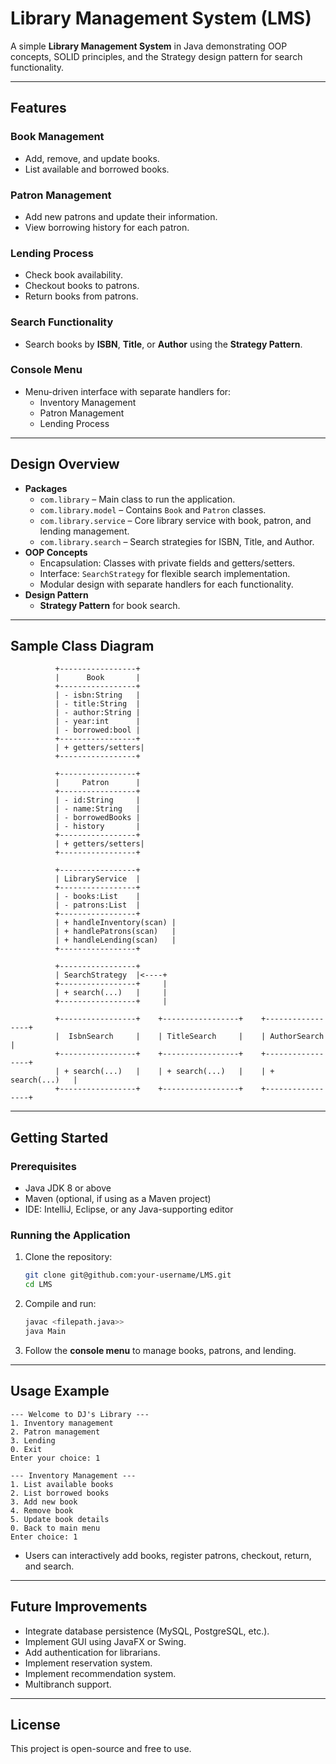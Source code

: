 # Library Management System (LMS)

A simple **Library Management System** in Java demonstrating OOP concepts, SOLID principles, and the Strategy design pattern for search functionality.

---

## Features

### Book Management
- Add, remove, and update books.
- List available and borrowed books.

### Patron Management
- Add new patrons and update their information.
- View borrowing history for each patron.

### Lending Process
- Check book availability.
- Checkout books to patrons.
- Return books from patrons.

### Search Functionality
- Search books by **ISBN**, **Title**, or **Author** using the **Strategy Pattern**.

### Console Menu
- Menu-driven interface with separate handlers for:
    - Inventory Management
    - Patron Management
    - Lending Process

---

## Design Overview

- **Packages**
    - `com.library` – Main class to run the application.
    - `com.library.model` – Contains `Book` and `Patron` classes.
    - `com.library.service` – Core library service with book, patron, and lending management.
    - `com.library.search` – Search strategies for ISBN, Title, and Author.
- **OOP Concepts**
    - Encapsulation: Classes with private fields and getters/setters.
    - Interface: `SearchStrategy` for flexible search implementation.
    - Modular design with separate handlers for each functionality.
- **Design Pattern**
    - **Strategy Pattern** for book search.

---

## Sample Class Diagram

```
          +-----------------+
          |      Book       |
          +-----------------+
          | - isbn:String   |
          | - title:String  |
          | - author:String |
          | - year:int      |
          | - borrowed:bool |
          +-----------------+
          | + getters/setters|
          +-----------------+

          +-----------------+
          |     Patron      |
          +-----------------+
          | - id:String     |
          | - name:String   |
          | - borrowedBooks |
          | - history       |
          +-----------------+
          | + getters/setters|
          +-----------------+

          +-----------------+
          | LibraryService  |
          +-----------------+
          | - books:List    |
          | - patrons:List  |
          +-----------------+
          | + handleInventory(scan) |
          | + handlePatrons(scan)   |
          | + handleLending(scan)   |
          +-----------------+

          +-----------------+
          | SearchStrategy  |<----+
          +-----------------+     |
          | + search(...)   |     |
          +-----------------+     |
                                   
          +-----------------+    +-----------------+    +-----------------+
          |  IsbnSearch     |    | TitleSearch     |    | AuthorSearch    |
          +-----------------+    +-----------------+    +-----------------+
          | + search(...)   |    | + search(...)   |    | + search(...)   |
          +-----------------+    +-----------------+    +-----------------+
```

---

## Getting Started

### Prerequisites
- Java JDK 8 or above
- Maven (optional, if using as a Maven project)
- IDE: IntelliJ, Eclipse, or any Java-supporting editor

### Running the Application
1. Clone the repository:
   ```bash
   git clone git@github.com:your-username/LMS.git
   cd LMS
   ```
2. Compile and run:
   ```bash
   javac <filepath.java>>
   java Main
   ```
3. Follow the **console menu** to manage books, patrons, and lending.

---

## Usage Example

```
--- Welcome to DJ's Library ---
1. Inventory management
2. Patron management
3. Lending
0. Exit
Enter your choice: 1

--- Inventory Management ---
1. List available books
2. List borrowed books
3. Add new book
4. Remove book
5. Update book details
0. Back to main menu
Enter choice: 1
```

- Users can interactively add books, register patrons, checkout, return, and search.

---

## Future Improvements
- Integrate database persistence (MySQL, PostgreSQL, etc.).
- Implement GUI using JavaFX or Swing.
- Add authentication for librarians.
- Implement reservation system.
- Implement recommendation system.
- Multibranch support.

---

## License
This project is open-source and free to use.
